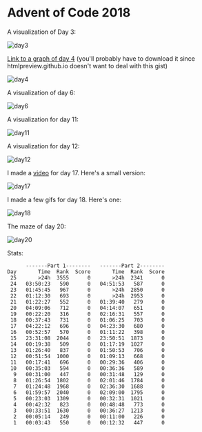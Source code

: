 # Advent of Code 2018

A visualization of Day 3:

![day3](day03/fabric.png)

[Link to a graph of day 4](https://gist.github.com/drewtato/891faa8b9603bc0ffd67a90faa16ecfc) (you'll probably have to download it since htmlpreview.github.io doesn't want to deal with this gist)

![day4](day04/stats.png)

A visualization of day 6:

![day6](day06/grid.png)

A visualization for day 11:

![day11](day11/cells.png)

A visualization for day 12:

![day12](day12/pots.png)

I made a [video](https://www.youtube.com/watch?v=KF3GrJb1ACE) for day 17. Here's a small version:

![day17](day17/fill2_opt.gif)

I made a few gifs for day 18. Here's one:

![day18](day18/bigtrees.gif)

The maze of day 20:

![day20](day20/map.png)

Stats:

```text
      -------Part 1--------   -------Part 2--------
Day       Time  Rank  Score       Time  Rank  Score
 25       >24h  3555      0       >24h  2341      0
 24   03:50:23   590      0   04:51:53   587      0
 23   01:45:45   967      0       >24h  2850      0
 22   01:12:30   693      0       >24h  2953      0
 21   01:22:27   552      0   01:39:40   279      0
 20   04:09:06   712      0   04:14:07   651      0
 19   00:22:20   316      0   02:16:31   557      0
 18   00:37:43   731      0   01:06:25   703      0
 17   04:22:12   696      0   04:23:30   680      0
 16   00:52:57   570      0   01:11:22   398      0
 15   23:31:08  2044      0   23:50:51  1873      0
 14   00:19:38   509      0   01:17:19  1027      0
 13   01:26:40   837      0   01:50:53   706      0
 12   00:51:54  1000      0   01:09:13   668      0
 11   00:17:41   696      0   00:29:36   406      0
 10   00:35:03   594      0   00:36:36   589      0
  9   00:31:00   447      0   00:31:48   129      0
  8   01:26:54  1802      0   02:01:46  1784      0
  7   01:24:48  1968      0   02:36:30  1688      0
  6   01:59:57  2040      0   02:09:00  1795      0
  5   00:23:03  1309      0   00:32:31  1021      0
  4   00:42:32   823      0   00:48:48   773      0
  3   00:33:51  1630      0   00:36:27  1213      0
  2   00:05:14   249      0   00:11:00   226      0
  1   00:03:43   550      0   00:12:32   447      0
```